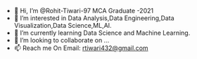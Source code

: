 - 👋 Hi, I’m @Rohit-Tiwari-97 MCA Graduate -2021
- 👀 I’m interested in Data Analysis,Data Engineering,Data Visualization,Data Science,ML,AI.
- 🌱 I’m currently learning Data Science and Machine Learning.
- 💞️ I’m looking to collaborate on ...
- 📫 Reach me On Email: rtiwari432@gmail.com

<!---
Rohit-Tiwari-97/Rohit-Tiwari-97 is a ✨ special ✨ repository because its `README.md` (this file) appears on your GitHub profile.
You can click the Preview link to take a look at your changes.
--->
